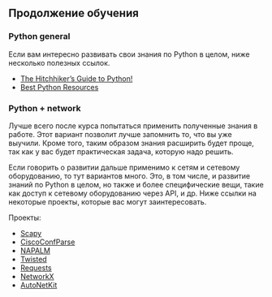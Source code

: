 ## Продолжение обучения

### Python general
Если вам интересно развивать свои знания по Python в целом, ниже несколько полезных ссылок.

* [The Hitchhiker’s Guide to Python!](http://docs.python-guide.org/en/latest/)
* [Best Python Resources](https://www.fullstackpython.com/best-python-resources.html)

### Python + network

Лучше всего после курса попытаться применить полученные знания в работе. Этот вариант позволит лучше запомнить то, что вы уже выучили. Кроме того, таким образом знания расширить будет проще, так как у вас будет практическая задача, которую надо решить.


Если говорить о развитии дальше применимо к сетям и сетевому оборудованию, то тут вариантов много. Это, в том числе, и развитие знаний по Python в целом, но также и более специфические вещи, такие как доступ к сетевому оборудованию через API, и др.
Ниже ссылки на некоторые проекты, которые вас могут заинтересовать.


Проекты:
* [Scapy](https://github.com/secdev/scapy)
* [CiscoConfParse](https://github.com/mpenning/ciscoconfparse)
* [NAPALM](https://github.com/napalm-automation/napalm)
* [Twisted](https://github.com/twisted/twisted)
* [Requests](https://github.com/kennethreitz/requests)
* [NetworkX](https://github.com/networkx/networkx)
* [AutoNetKit](https://github.com/sk2/autonetkit)

